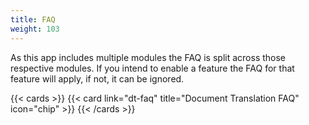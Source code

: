 ```yaml
---
title: FAQ
weight: 103
---
```


<!--
Copyright Amazon.com, Inc. or its affiliates. All Rights Reserved.
SPDX-License-Identifier: MIT-0
-->

As this app includes multiple modules the FAQ is split across those respective modules. If you intend to enable a feature the FAQ for that feature will apply, if not, it can be ignored.

{{< cards >}}
  {{< card link="dt-faq" title="Document Translation FAQ" icon="chip" >}}
{{< /cards >}}
